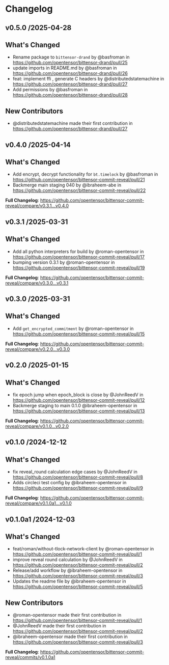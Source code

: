 # Changelog

## v0.5.0 /2025-04-28

## What's Changed
* Rename package to `bittensor-drand` by @basfroman in https://github.com/opentensor/bittensor-drand/pull/25
* update imports in README.md by @basfroman in https://github.com/opentensor/bittensor-drand/pull/26
* feat: implement ffi , generate C headers by @distributedstatemachine in https://github.com/opentensor/bittensor-drand/pull/27
* Add permissions by @basfroman in https://github.com/opentensor/bittensor-drand/pull/28

## New Contributors
* @distributedstatemachine made their first contribution in https://github.com/opentensor/bittensor-drand/pull/27

## v0.4.0 /2025-04-14

## What's Changed
* Add encrypt, decrypt functionality for `bt.timelock` by @basfroman in https://github.com/opentensor/bittensor-commit-reveal/pull/21
* Backmerge main staging 040 by @ibraheem-abe in https://github.com/opentensor/bittensor-commit-reveal/pull/22

**Full Changelog**: https://github.com/opentensor/bittensor-commit-reveal/compare/v0.3.1...v0.4.0

## v0.3.1 /2025-03-31

## What's Changed
* Add all python interpreters for build by @roman-opentensor in https://github.com/opentensor/bittensor-commit-reveal/pull/17
* bumping version 0.3.1 by @roman-opentensor in https://github.com/opentensor/bittensor-commit-reveal/pull/19

**Full Changelog**: https://github.com/opentensor/bittensor-commit-reveal/compare/v0.3.0...v0.3.1

## v0.3.0 /2025-03-31

## What's Changed
* Add `get_encrypted_commitment` by @roman-opentensor in https://github.com/opentensor/bittensor-commit-reveal/pull/15

**Full Changelog**: https://github.com/opentensor/bittensor-commit-reveal/compare/v0.2.0...v0.3.0

## v0.2.0 /2025-01-15

## What's Changed
* fix epoch jump when epoch_block is close by @JohnReedV in https://github.com/opentensor/bittensor-commit-reveal/pull/12
* Backmerge staging to main 0.1.0 @ibraheem-opentensor in https://github.com/opentensor/bittensor-commit-reveal/pull/13

**Full Changelog**: https://github.com/opentensor/bittensor-commit-reveal/compare/v0.1.0...v0.2.0

## v0.1.0 /2024-12-12

## What's Changed
* fix reveal_round calculation edge cases by @JohnReedV in https://github.com/opentensor/bittensor-commit-reveal/pull/8
* Adds circleci test config by @ibraheem-opentensor in https://github.com/opentensor/bittensor-commit-reveal/pull/9

**Full Changelog**: https://github.com/opentensor/bittensor-commit-reveal/compare/v0.1.0a1...v0.1.0

## v0.1.0a1 /2024-12-03

## What's Changed
* feat/roman/without-tlock-network-client by @roman-opentensor in https://github.com/opentensor/bittensor-commit-reveal/pull/1
* improve reveal round calculation by @JohnReedV in https://github.com/opentensor/bittensor-commit-reveal/pull/2
* Release/add workflow by @ibraheem-opentensor in https://github.com/opentensor/bittensor-commit-reveal/pull/3
* Updates the readme file by @ibraheem-opentensor in https://github.com/opentensor/bittensor-commit-reveal/pull/5

## New Contributors
* @roman-opentensor made their first contribution in https://github.com/opentensor/bittensor-commit-reveal/pull/1
* @JohnReedV made their first contribution in https://github.com/opentensor/bittensor-commit-reveal/pull/2
* @ibraheem-opentensor made their first contribution in https://github.com/opentensor/bittensor-commit-reveal/pull/3

**Full Changelog**: https://github.com/opentensor/bittensor-commit-reveal/commits/v0.1.0a1
